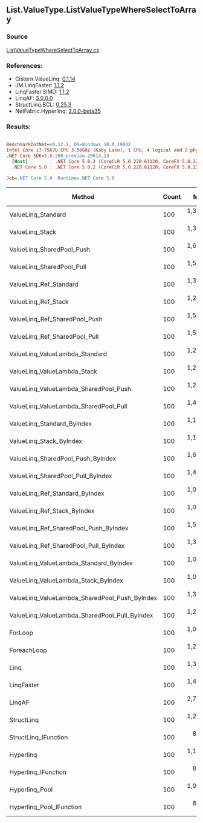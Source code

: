 ﻿## List.ValueType.ListValueTypeWhereSelectToArray

### Source
[ListValueTypeWhereSelectToArray.cs](../LinqBenchmarks/List/ValueType/ListValueTypeWhereSelectToArray.cs)

### References:
- Cistern.ValueLinq: [0.1.14](https://www.nuget.org/packages/Cistern.ValueLinq/0.1.14)
- JM.LinqFaster: [1.1.2](https://www.nuget.org/packages/JM.LinqFaster/1.1.2)
- LinqFaster.SIMD: [1.1.2](https://www.nuget.org/packages/LinqFaster.SIMD/1.0.3)
- LinqAF: [3.0.0.0](https://www.nuget.org/packages/LinqAF/3.0.0.0)
- StructLinq.BCL: [0.25.3](https://www.nuget.org/packages/StructLinq.BCL/0.25.3)
- NetFabric.Hyperlinq: [3.0.0-beta35](https://www.nuget.org/packages/NetFabric.Hyperlinq/3.0.0-beta35)

### Results:
``` ini

BenchmarkDotNet=v0.12.1, OS=Windows 10.0.19042
Intel Core i7-7567U CPU 3.50GHz (Kaby Lake), 1 CPU, 4 logical and 2 physical cores
.NET Core SDK=5.0.200-preview.20614.14
  [Host]        : .NET Core 5.0.2 (CoreCLR 5.0.220.61120, CoreFX 5.0.220.61120), X64 RyuJIT
  .NET Core 5.0 : .NET Core 5.0.2 (CoreCLR 5.0.220.61120, CoreFX 5.0.220.61120), X64 RyuJIT

Job=.NET Core 5.0  Runtime=.NET Core 5.0  

```
|                                        Method | Count |       Mean |    Error |   StdDev | Ratio | RatioSD |  Gen 0 | Gen 1 | Gen 2 | Allocated |
|---------------------------------------------- |------ |-----------:|---------:|---------:|------:|--------:|-------:|------:|------:|----------:|
|                            ValueLinq_Standard |   100 | 1,395.6 ns |  7.38 ns |  6.16 ns |  1.30 |    0.02 | 1.0433 |     - |     - |    2184 B |
|                               ValueLinq_Stack |   100 | 1,332.6 ns |  7.58 ns |  7.09 ns |  1.24 |    0.02 | 1.0433 |     - |     - |    2184 B |
|                     ValueLinq_SharedPool_Push |   100 | 1,667.5 ns |  8.54 ns |  7.99 ns |  1.56 |    0.02 | 1.0433 |     - |     - |    2184 B |
|                     ValueLinq_SharedPool_Pull |   100 | 1,576.9 ns | 19.84 ns | 15.49 ns |  1.47 |    0.02 | 1.0433 |     - |     - |    2184 B |
|                        ValueLinq_Ref_Standard |   100 | 1,308.2 ns |  3.85 ns |  3.21 ns |  1.22 |    0.01 | 1.0433 |     - |     - |    2184 B |
|                           ValueLinq_Ref_Stack |   100 | 1,234.5 ns |  5.21 ns |  4.62 ns |  1.15 |    0.01 | 1.0433 |     - |     - |    2184 B |
|                 ValueLinq_Ref_SharedPool_Push |   100 | 1,505.1 ns |  5.37 ns |  5.03 ns |  1.40 |    0.02 | 1.0433 |     - |     - |    2184 B |
|                 ValueLinq_Ref_SharedPool_Pull |   100 | 1,590.8 ns |  5.52 ns |  4.61 ns |  1.48 |    0.02 | 1.0433 |     - |     - |    2184 B |
|                ValueLinq_ValueLambda_Standard |   100 | 1,264.0 ns |  8.19 ns |  7.26 ns |  1.18 |    0.01 | 1.0433 |     - |     - |    2184 B |
|                   ValueLinq_ValueLambda_Stack |   100 | 1,214.0 ns |  7.27 ns |  6.45 ns |  1.13 |    0.01 | 1.0433 |     - |     - |    2184 B |
|         ValueLinq_ValueLambda_SharedPool_Push |   100 | 1,265.6 ns |  5.99 ns |  5.31 ns |  1.18 |    0.01 | 1.0433 |     - |     - |    2184 B |
|         ValueLinq_ValueLambda_SharedPool_Pull |   100 | 1,473.3 ns |  7.57 ns |  6.71 ns |  1.38 |    0.01 | 1.0433 |     - |     - |    2184 B |
|                    ValueLinq_Standard_ByIndex |   100 | 1,167.7 ns | 11.39 ns | 10.65 ns |  1.09 |    0.02 | 1.0433 |     - |     - |    2184 B |
|                       ValueLinq_Stack_ByIndex |   100 | 1,139.2 ns |  8.79 ns |  7.79 ns |  1.06 |    0.01 | 1.0433 |     - |     - |    2184 B |
|             ValueLinq_SharedPool_Push_ByIndex |   100 | 1,699.3 ns | 13.32 ns | 11.80 ns |  1.59 |    0.02 | 1.0433 |     - |     - |    2184 B |
|             ValueLinq_SharedPool_Pull_ByIndex |   100 | 1,461.3 ns |  5.30 ns |  4.70 ns |  1.36 |    0.02 | 1.0433 |     - |     - |    2184 B |
|                ValueLinq_Ref_Standard_ByIndex |   100 | 1,082.5 ns |  3.45 ns |  3.23 ns |  1.01 |    0.01 | 1.0433 |     - |     - |    2184 B |
|                   ValueLinq_Ref_Stack_ByIndex |   100 | 1,045.3 ns |  2.52 ns |  2.24 ns |  0.98 |    0.01 | 1.0433 |     - |     - |    2184 B |
|         ValueLinq_Ref_SharedPool_Push_ByIndex |   100 | 1,530.6 ns |  6.15 ns |  5.75 ns |  1.43 |    0.02 | 1.0433 |     - |     - |    2184 B |
|         ValueLinq_Ref_SharedPool_Pull_ByIndex |   100 | 1,314.7 ns |  7.15 ns |  6.69 ns |  1.23 |    0.02 | 1.0433 |     - |     - |    2184 B |
|        ValueLinq_ValueLambda_Standard_ByIndex |   100 | 1,080.1 ns |  4.71 ns |  4.17 ns |  1.01 |    0.01 | 1.0433 |     - |     - |    2184 B |
|           ValueLinq_ValueLambda_Stack_ByIndex |   100 | 1,029.4 ns |  5.03 ns |  4.20 ns |  0.96 |    0.01 | 1.0433 |     - |     - |    2184 B |
| ValueLinq_ValueLambda_SharedPool_Push_ByIndex |   100 | 1,308.1 ns |  2.12 ns |  1.88 ns |  1.22 |    0.01 | 1.0433 |     - |     - |    2184 B |
| ValueLinq_ValueLambda_SharedPool_Pull_ByIndex |   100 | 1,222.1 ns |  6.72 ns |  5.96 ns |  1.14 |    0.01 | 1.0433 |     - |     - |    2184 B |
|                                       ForLoop |   100 | 1,071.5 ns | 12.99 ns | 11.52 ns |  1.00 |    0.00 | 3.4866 |     - |     - |    7296 B |
|                                   ForeachLoop |   100 | 1,280.3 ns |  3.63 ns |  3.22 ns |  1.20 |    0.01 | 3.4866 |     - |     - |    7296 B |
|                                          Linq |   100 | 1,365.0 ns | 10.34 ns |  9.67 ns |  1.27 |    0.01 | 2.5616 |     - |     - |    5360 B |
|                                    LinqFaster |   100 | 1,460.3 ns | 11.78 ns | 10.44 ns |  1.36 |    0.02 | 3.4866 |     - |     - |    7296 B |
|                                        LinqAF |   100 | 2,744.5 ns | 24.29 ns | 22.72 ns |  2.56 |    0.04 | 3.4714 |     - |     - |    7264 B |
|                                    StructLinq |   100 | 1,211.9 ns |  3.91 ns |  3.65 ns |  1.13 |    0.01 | 1.0929 |     - |     - |    2288 B |
|                          StructLinq_IFunction |   100 |   873.3 ns |  3.27 ns |  2.90 ns |  0.82 |    0.01 | 1.0433 |     - |     - |    2184 B |
|                                     Hyperlinq |   100 | 1,109.9 ns |  4.35 ns |  4.07 ns |  1.04 |    0.01 | 1.0433 |     - |     - |    2184 B |
|                           Hyperlinq_IFunction |   100 |   882.2 ns |  5.93 ns |  5.25 ns |  0.82 |    0.01 | 1.0433 |     - |     - |    2184 B |
|                                Hyperlinq_Pool |   100 | 1,054.2 ns |  2.54 ns |  2.25 ns |  0.98 |    0.01 | 0.0267 |     - |     - |      56 B |
|                      Hyperlinq_Pool_IFunction |   100 |   839.4 ns |  2.27 ns |  2.02 ns |  0.78 |    0.01 | 0.0267 |     - |     - |      56 B |
